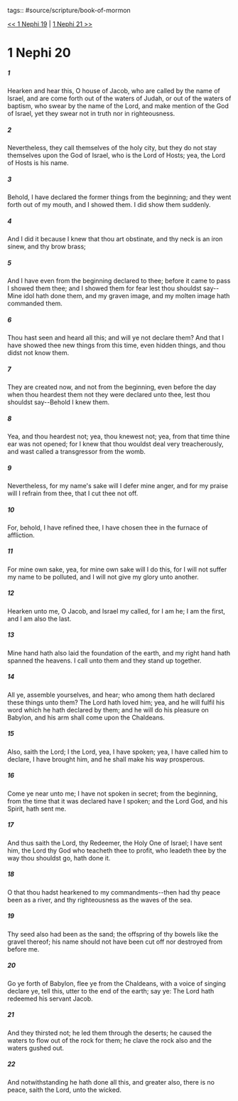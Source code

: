 tags:: #source/scripture/book-of-mormon

[<< 1 Nephi 19](/Book_of_Mormon/01_1_Nephi/1_Nephi_19.md) | [1 Nephi 21 >>](/Book_of_Mormon/01_1_Nephi/1_Nephi_21.md)

# 1 Nephi 20

##### 1

Hearken and hear this, O house of Jacob, who are called by the name of Israel, and are come forth out of the waters of Judah, or out of the waters of baptism, who swear by the name of the Lord, and make mention of the God of Israel, yet they swear not in truth nor in righteousness.

##### 2

Nevertheless, they call themselves of the holy city, but they do not stay themselves upon the God of Israel, who is the Lord of Hosts; yea, the Lord of Hosts is his name.

##### 3

Behold, I have declared the former things from the beginning; and they went forth out of my mouth, and I showed them. I did show them suddenly.

##### 4

And I did it because I knew that thou art obstinate, and thy neck is an iron sinew, and thy brow brass;

##### 5

And I have even from the beginning declared to thee; before it came to pass I showed them thee; and I showed them for fear lest thou shouldst say--Mine idol hath done them, and my graven image, and my molten image hath commanded them.

##### 6

Thou hast seen and heard all this; and will ye not declare them? And that I have showed thee new things from this time, even hidden things, and thou didst not know them.

##### 7

They are created now, and not from the beginning, even before the day when thou heardest them not they were declared unto thee, lest thou shouldst say--Behold I knew them.

##### 8

Yea, and thou heardest not; yea, thou knewest not; yea, from that time thine ear was not opened; for I knew that thou wouldst deal very treacherously, and wast called a transgressor from the womb.

##### 9

Nevertheless, for my name's sake will I defer mine anger, and for my praise will I refrain from thee, that I cut thee not off.

##### 10

For, behold, I have refined thee, I have chosen thee in the furnace of affliction.

##### 11

For mine own sake, yea, for mine own sake will I do this, for I will not suffer my name to be polluted, and I will not give my glory unto another.

##### 12

Hearken unto me, O Jacob, and Israel my called, for I am he; I am the first, and I am also the last.

##### 13

Mine hand hath also laid the foundation of the earth, and my right hand hath spanned the heavens. I call unto them and they stand up together.

##### 14

All ye, assemble yourselves, and hear; who among them hath declared these things unto them? The Lord hath loved him; yea, and he will fulfil his word which he hath declared by them; and he will do his pleasure on Babylon, and his arm shall come upon the Chaldeans.

##### 15

Also, saith the Lord; I the Lord, yea, I have spoken; yea, I have called him to declare, I have brought him, and he shall make his way prosperous.

##### 16

Come ye near unto me; I have not spoken in secret; from the beginning, from the time that it was declared have I spoken; and the Lord God, and his Spirit, hath sent me.

##### 17

And thus saith the Lord, thy Redeemer, the Holy One of Israel; I have sent him, the Lord thy God who teacheth thee to profit, who leadeth thee by the way thou shouldst go, hath done it.

##### 18

O that thou hadst hearkened to my commandments--then had thy peace been as a river, and thy righteousness as the waves of the sea.

##### 19

Thy seed also had been as the sand; the offspring of thy bowels like the gravel thereof; his name should not have been cut off nor destroyed from before me.

##### 20

Go ye forth of Babylon, flee ye from the Chaldeans, with a voice of singing declare ye, tell this, utter to the end of the earth; say ye: The Lord hath redeemed his servant Jacob.

##### 21

And they thirsted not; he led them through the deserts; he caused the waters to flow out of the rock for them; he clave the rock also and the waters gushed out.

##### 22

And notwithstanding he hath done all this, and greater also, there is no peace, saith the Lord, unto the wicked.
